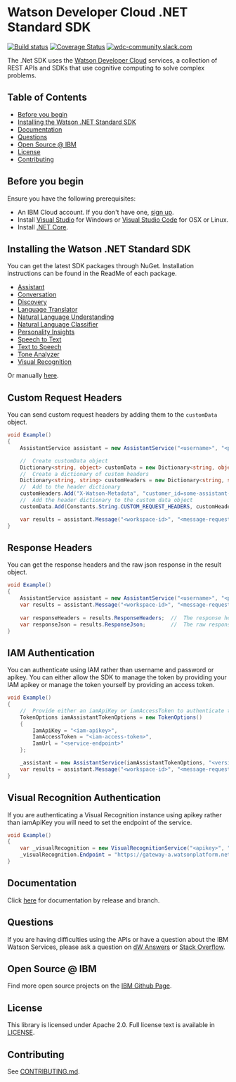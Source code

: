 # Watson Developer Cloud .NET Standard SDK
[![Build status](https://ci.appveyor.com/api/projects/status/bcbl2ripwdmh1918/branch/development?svg=true)](https://ci.appveyor.com/project/mediumTaj/dotnet-standard-sdk/branch/development)
[![Coverage Status](https://coveralls.io/repos/github/watson-developer-cloud/dotnet-standard-sdk/badge.svg?branch=master)](https://coveralls.io/github/watson-developer-cloud/dotnet-standard-sdk?branch=master)
[![wdc-community.slack.com](https://wdc-slack-inviter.mybluemix.net/badge.svg)](http://wdc-slack-inviter.mybluemix.net/)

The .Net SDK uses the [Watson Developer Cloud][wdc] services, a collection of REST APIs and SDKs that use cognitive computing to solve complex problems.

## Table of Contents
* [Before you begin](#before-you-begin)
* [Installing the Watson .NET Standard SDK](#installing-the-watson-net-standard-sdk)
* [Documentation](#documentation)
* [Questions](#questions)
* [Open Source @ IBM](#open-source--ibm)
* [License](#license)
* [Contributing](#contributing)

## Before you begin
Ensure you have the following prerequisites:

* An IBM Cloud account. If you don't have one, [sign up][bluemix_registration].
* Install [Visual Studio][visual-studio-download] for Windows or [Visual Studio Code][visual-studio-code-download] for OSX or Linux.
* Install [.NET Core][dotnet-core-download].

## Installing the Watson .NET Standard SDK
You can get the latest SDK packages through NuGet. Installation instructions can be found in the ReadMe of each package.

* [Assistant](/src/IBM.WatsonDeveloperCloud.Assistant.v1)
* [Conversation](/src/IBM.WatsonDeveloperCloud.Conversation.v1)
* [Discovery](/src/IBM.WatsonDeveloperCloud.Discovery.v1)
* [Language Translator](/src/IBM.WatsonDeveloperCloud.LanguageTranslator.v2)
* [Natural Language Understanding](/src/IBM.WatsonDeveloperCloud.NaturalLanguageUnderstanding.v1)
* [Natural Language Classifier](/src/IBM.WatsonDeveloperCloud.NaturalLanguageClassifier.v1)
* [Personality Insights](/src/IBM.WatsonDeveloperCloud.PersonalityInsights.v3)
* [Speech to Text](/src/IBM.WatsonDeveloperCloud.SpeechToText.v1)
* [Text to Speech](/src/IBM.WatsonDeveloperCloud.TextToSpeech.v1)
* [Tone Analyzer](/src/IBM.WatsonDeveloperCloud.ToneAnalyzer.v3)
* [Visual Recognition](/src/IBM.WatsonDeveloperCloud.VisualRecognition.v3)

Or manually [here][latest_release].

## Custom Request Headers
You can send custom request headers by adding them to the `customData` object.
```cs
void Example()
{
    AssistantService assistant = new AssistantService("<username>", "<password>", "<version-date>");

    //  Create customData object
    Dictionary<string, object> customData = new Dictionary<string, object>();
    //  Create a dictionary of custom headers
    Dictionary<string, string> customHeaders = new Dictionary<string, string>();
    //  Add to the header dictionary
    customHeaders.Add("X-Watson-Metadata", "customer_id=some-assistant-customer-id");
    //  Add the header dictionary to the custom data object
    customData.Add(Constants.String.CUSTOM_REQUEST_HEADERS, customHeaders);

    var results = assistant.Message("<workspace-id>", "<message-request>", customData: customData);
}
```

## Response Headers
You can get the response headers and the raw json response in the result object.
```cs
void Example()
{
    AssistantService assistant = new AssistantService("<username>", "<password>", "<version-date>");
    var results = assistant.Message("<workspace-id>", "<message-request>");
    
    var responseHeaders = results.ResponseHeaders;  //  The response headers
    var responseJson = results.ResponseJson;        //  The raw response json
}
```

## IAM Authentication
You can authenticate using IAM rather than username and password or apikey. You can either allow the SDK to manage the token by providing your IAM apikey or manage the token yourself by providing an access token.
```cs
void Example()
{
    //  Provide either an iamApiKey or iamAccessToken to authenticate the service.
    TokenOptions iamAssistantTokenOptions = new TokenOptions()
    {
        IamApiKey = "<iam-apikey>",
        IamAccessToken = "<iam-access-token>",
        IamUrl = "<service-endpoint>"
    };

    _assistant = new AssistantService(iamAssistantTokenOptions, "<version-date>");
    var results = assistant.Message("<workspace-id>", "<message-request>");
}
```

## Visual Recognition Authentication
If you are authenticating a Visual Recognition instance using apikey rather than iamApiKey you will need to set the endpoint of the service.
```cs
void Example()
{
    var _visualRecognition = new VisualRecognitionService("<apikey>", "<version-date>");
    _visualRecognition.Endpoint = "https://gateway-a.watsonplatform.net/visual-recognition/api";
}
```

## Documentation
Click [here][dotnet-standard-sdk-documentation] for documentation by release and branch.

## Questions

If you are having difficulties using the APIs or have a question about the IBM Watson Services, please ask a question on
[dW Answers][dw-answers]
or [Stack Overflow][stack-overflow].

## Open Source @ IBM
Find more open source projects on the [IBM Github Page][ibm-github].

## License
This library is licensed under Apache 2.0. Full license text is available in [LICENSE](LICENSE).

## Contributing
See [CONTRIBUTING.md](.github/CONTRIBUTING.md).<TODO revise coding standard>

[wdc]: https://www.ibm.com/watson/developer/
[bluemix_registration]: http://bluemix.net/registration
[ibm-github]: http://ibm.github.io/

[latest_release]: https://github.com/watson-developer-cloud/dotnet-standard-sdk/releases/latest
[dw-answers]: https://developer.ibm.com/answers/questions/ask/?topics=watson
[stack-overflow]: http://stackoverflow.com/questions/ask?tags=ibm-watson

[conversation]:https://www.ibm.com/watson/developercloud/conversation/api/v1/
[discovery]: https://www.ibm.com/watson/developercloud/discovery/api/v1/
[language_translator]: https://www.ibm.com/watson/developercloud/language-translator/api/v2/
[natural_language_understanding]: https://www.ibm.com/watson/developercloud/natural-language-understanding/api/v1/
[personality_insights]: https://www.ibm.com/watson/developercloud/personality-insights/api/v2/
[speech_to_text]: https://www.ibm.com/watson/developercloud/speech-to-text/api/v1/
[text_to_speech]: https://www.ibm.com/watson/developercloud/text-to-speech/api/v1/
[tone_analyzer]: https://www.ibm.com/watson/developercloud/tone-analyzer/api/v3/
[visual_recognition]: https://www.ibm.com/watson/developercloud/visual-recognition/api/v3/

[document_conversion]: https://www.ibm.com/watson/developercloud/document-conversion/api/v1/
[retrieve_and_rank]: https://www.ibm.com/watson/developercloud/retrieve-and-rank/api/v1/
[natural_language_classifier]: https://www.ibm.com/watson/developercloud/natural-language-classifier/api/v1/
[tradeoff_analytics]: https://www.ibm.com/watson/developercloud/tradeoff-analytics/api/v1/

[dotnet-core-download]: https://www.microsoft.com/net/download/core
[visual-studio-download]: https://www.visualstudio.com/vs/community/
[visual-studio-code-download]: https://code.visualstudio.com/
[dotnet-standard-sdk-documentation]: https://watson-developer-cloud.github.io/dotnet-standard-sdk/
